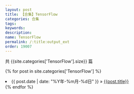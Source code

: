 ```yaml
---
layout: post
title: 【合集】TensorFlow
categories: 合集
tags:
keywords:
description:
name: TensorFlow
permalink: /:title:output_ext
order: 19007
---
```


共 {{site.categories['TensorFlow'].size}} 篇

{% for post in site.categories['TensorFlow'] %}
  <li>
    <span>{{ post.date | date: "%Y年-%m月-%d日" }}</span> &raquo;
    <a href="{{ post.url }}" class="pjaxlink">{{post.title}}</a>
  </li>
{% endfor %}
